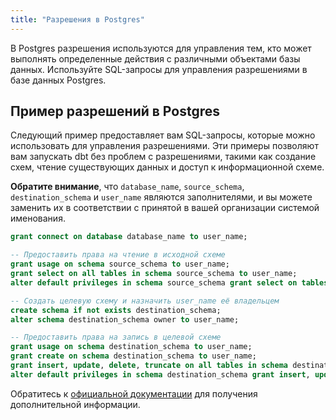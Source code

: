 ```yaml
---
title: "Разрешения в Postgres"
---
```


В Postgres разрешения используются для управления тем, кто может выполнять определенные действия с различными объектами базы данных. Используйте SQL-запросы для управления разрешениями в базе данных Postgres.

## Пример разрешений в Postgres

Следующий пример предоставляет вам SQL-запросы, которые можно использовать для управления разрешениями. Эти примеры позволяют вам запускать dbt без проблем с разрешениями, такими как создание схем, чтение существующих данных и доступ к информационной схеме.

**Обратите внимание**, что `database_name`, `source_schema`, `destination_schema` и `user_name` являются заполнителями, и вы можете заменить их в соответствии с принятой в вашей организации системой именования.

```sql
grant connect on database database_name to user_name;

-- Предоставить права на чтение в исходной схеме
grant usage on schema source_schema to user_name;
grant select on all tables in schema source_schema to user_name;
alter default privileges in schema source_schema grant select on tables to user_name;

-- Создать целевую схему и назначить user_name её владельцем
create schema if not exists destination_schema;
alter schema destination_schema owner to user_name;

-- Предоставить права на запись в целевой схеме
grant usage on schema destination_schema to user_name;
grant create on schema destination_schema to user_name;
grant insert, update, delete, truncate on all tables in schema destination_schema to user_name;
alter default privileges in schema destination_schema grant insert, update, delete, truncate on tables to user_name;
```

Обратитесь к [официальной документации](https://www.postgresql.org/docs/current/sql-grant.html) для получения дополнительной информации.